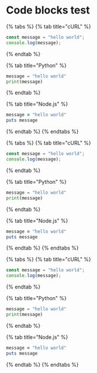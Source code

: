 # Code blocks test

{% tabs %}
{% tab title="cURL" %}
```javascript
const message = "hello world";
console.log(message);
```
{% endtab %}

{% tab title="Python" %}
```python
message = "hello world"
print(message)
```
{% endtab %}

{% tab title="Node.js" %}
```ruby
message = "hello world"
puts message
```
{% endtab %}
{% endtabs %}

{% tabs %}
{% tab title="cURL" %}
```javascript
const message = "hello world";
console.log(message);
```
{% endtab %}

{% tab title="Python" %}
```python
message = "hello world"
print(message)
```
{% endtab %}

{% tab title="Node.js" %}
```ruby
message = "hello world"
puts message
```
{% endtab %}
{% endtabs %}

{% tabs %}
{% tab title="cURL" %}
```javascript
const message = "hello world";
console.log(message);
```
{% endtab %}

{% tab title="Python" %}
```python
message = "hello world"
print(message)
```
{% endtab %}

{% tab title="Node.js" %}
```ruby
message = "hello world"
puts message
```
{% endtab %}
{% endtabs %}

